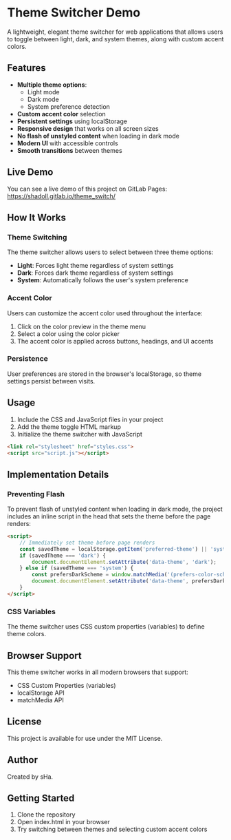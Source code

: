 # Theme Switcher Demo

A lightweight, elegant theme switcher for web applications that allows users to toggle between light, dark, and system themes, along with custom accent colors.

## Features

- **Multiple theme options**:
  - Light mode
  - Dark mode
  - System preference detection
- **Custom accent color** selection
- **Persistent settings** using localStorage
- **Responsive design** that works on all screen sizes
- **No flash of unstyled content** when loading in dark mode
- **Modern UI** with accessible controls
- **Smooth transitions** between themes

## Live Demo

You can see a live demo of this project on GitLab Pages:
https://shadoll.gitlab.io/theme_switch/

## How It Works

### Theme Switching

The theme switcher allows users to select between three theme options:
- **Light**: Forces light theme regardless of system settings
- **Dark**: Forces dark theme regardless of system settings
- **System**: Automatically follows the user's system preference

### Accent Color

Users can customize the accent color used throughout the interface:
1. Click on the color preview in the theme menu
2. Select a color using the color picker
3. The accent color is applied across buttons, headings, and UI accents

### Persistence

User preferences are stored in the browser's localStorage, so theme settings persist between visits.

## Usage

1. Include the CSS and JavaScript files in your project
2. Add the theme toggle HTML markup
3. Initialize the theme switcher with JavaScript

```html
<link rel="stylesheet" href="styles.css">
<script src="script.js"></script>
```

## Implementation Details

### Preventing Flash

To prevent flash of unstyled content when loading in dark mode, the project includes an inline script in the head that sets the theme before the page renders:

```html
<script>
    // Immediately set theme before page renders
    const savedTheme = localStorage.getItem('preferred-theme') || 'system';
    if (savedTheme === 'dark') {
        document.documentElement.setAttribute('data-theme', 'dark');
    } else if (savedTheme === 'system') {
        const prefersDarkScheme = window.matchMedia('(prefers-color-scheme: dark)').matches;
        document.documentElement.setAttribute('data-theme', prefersDarkScheme ? 'dark' : 'light');
    }
</script>
```

### CSS Variables

The theme switcher uses CSS custom properties (variables) to define theme colors.


## Browser Support

This theme switcher works in all modern browsers that support:
- CSS Custom Properties (variables)
- localStorage API
- matchMedia API

## License

This project is available for use under the MIT License.

## Author

Created by sHa.

## Getting Started

1. Clone the repository
2. Open index.html in your browser
3. Try switching between themes and selecting custom accent colors
